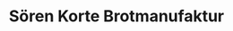---
title: "Sören Korte Brotmanufaktur"
url: /hamburg/soeren-korte-brotmanufaktur-osterstrasse/
shop: Bäckerei
---